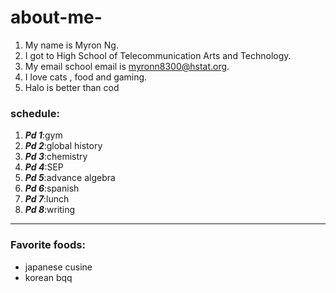 # about-me-

1) My name is Myron Ng.
2) I got to High School of Telecommunication Arts and Technology.
3) My email school email is myronn8300@hstat.org.
4) I love cats , food and gaming.
5) Halo is better than cod 

### schedule:

1) **_Pd 1_**:gym <br>
2) **_Pd 2_**:global history<br>
3) **_Pd 3_**:chemistry<br>
4) **_Pd 4_**:SEP<br>
5) **_Pd 5_**:advance algebra<br>
6) **_Pd 6_**:spanish<br>
7) **_Pd 7_**:lunch <br>
8) **_Pd 8_**:writing <br>

---

### Favorite foods:
* japanese cusine
* korean bqq
